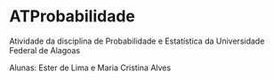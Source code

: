 # ATProbabilidade
Atividade da disciplina de Probabilidade e Estatística da Universidade Federal de Alagoas

Alunas: Ester de Lima e Maria Cristina Alves
